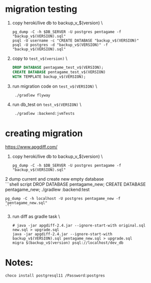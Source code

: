 # migration testing

1. copy heroki/live db to backup_v_$(version)  \
    ```
    pg_dump -C -h $DB_SERVER -U postgres pentagame -f "backup_v$(VERSION).sql"
    psql -U username -c "CREATE DATABASE "backup_v$(VERSION)"
    psql -U postgres -d "backup_v$(VERSION)" -f "backup_v$(VERSION).sql"
   ```

2. copy to `test_v$(version)` \
    ```sql
    DROP DATABASE pentagame_test_v$(VERSION);
    CREATE DATABASE pentagame_test_v$(VERSION)
    WITH TEMPLATE backup_v$(VERSION);
   ```

3. run migration code on `test_v$(VERSION)` \
    ```
     ./gradlew flyway
   ```


2. run db_test on `test_v$(VERSION)` \
   ```bash
    ./gradlew :backend:jvmTests
   ```

# creating migration

https://www.apgdiff.com/

1. copy heroki/live db to backup_v_$(version)  \
    ```
    pg_dump -C -h $DB_SERVER -U postgres pentagame -f "backup_v$(VERSION).sql"
   ```

2 dump current and create new empty database \
    ```shell script
    DROP DATABASE pentagame_new;
    CREATE DATABASE pentagame_new;
    ./gradlew :backend:test
    
    pg_dump -C -h localhost -U postgres pentagame_new -f "pentagame_new.sql"
    ```

3. run diff as gradle task \
    ```shell script
    # java -jar apgdiff-2.4.jar --ignore-start-with original.sql new.sql > upgrade.sql
    java -jar apgdiff-2.4.jar --ignore-start-with backup_v$(VERSION).sql pentagame_new.sql > upgrade.sql
    migra $(backup_v$(version) psql://localhost/dev_db
    ```


# Notes: 

`choco install postgresql11 /Password:postgres`
